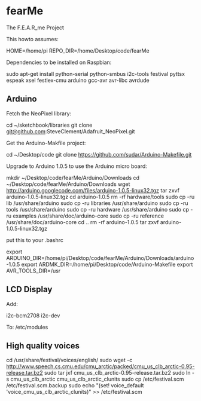 fearMe
======

The F.E.A.R_me Project

This howto assumes:

HOME=/home/pi
REPO_DIR=/home/Desktop/code/fearMe

Dependencies to be installed on Raspbian:

 sudo apt-get install python-serial python-smbus i2c-tools festival pyttsx espeak xsel festlex-cmu arduino gcc-avr avr-libc avrdude



Arduino
-------

Fetch the NeoPixel library:

cd ~/sketchbook/libraries
git clone git@github.com:SteveClement/Adafruit_NeoPixel.git

Get the Arduino-Makfile project:

cd ~/Desktop/code
git clone https://github.com/sudar/Arduino-Makefile.git

Upgrade to Arduino 1.0.5 to use the Arduino micro board:

mkdir ~/Desktop/code/fearMe/Arduino/Downloads
cd ~/Desktop/code/fearMe/Arduino/Downloads
wget http://arduino.googlecode.com/files/arduino-1.0.5-linux32.tgz
tar zxvf arduino-1.0.5-linux32.tgz
cd arduino-1.0.5
rm -rf hardware/tools
sudo cp -ru lib /usr/share/arduino
sudo cp -ru libraries /usr/share/arduino
sudo cp -ru tools /usr/share/arduino
sudo cp -ru hardware /usr/share/arduino
sudo cp -ru examples /usr/share/doc/arduino-core
sudo cp -ru reference /usr/share/doc/arduino-core
cd ..
rm -rf arduino-1.0.5
tar zxvf arduino-1.0.5-linux32.tgz

put this to your .bashrc

export ARDUINO_DIR=/home/pi/Desktop/code/fearMe/Arduino/Downloads/arduino-1.0.5
export ARDMK_DIR=/home/pi/Desktop/code/Arduino-Makefile
export AVR_TOOLS_DIR=/usr

LCD Display
-----------

Add:

i2c-bcm2708
i2c-dev

To:
/etc/modules

High quality voices
-------------------

cd /usr/share/festival/voices/english/
sudo wget -c http://www.speech.cs.cmu.edu/cmu_arctic/packed/cmu_us_clb_arctic-0.95-release.tar.bz2
sudo tar jxf cmu_us_clb_arctic-0.95-release.tar.bz2 
sudo ln -s cmu_us_clb_arctic cmu_us_clb_arctic_clunits
sudo cp /etc/festival.scm /etc/festival.scm.backup
sudo echo "(set! voice_default 'voice_cmu_us_clb_arctic_clunits)" >> /etc/festival.scm

